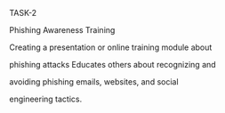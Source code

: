 TASK-2








Phishing Awareness Training













Creating a presentation or online training module about









phishing attacks Educates others about recognizing and













avoiding phishing emails, websites, and social












engineering tactics.
